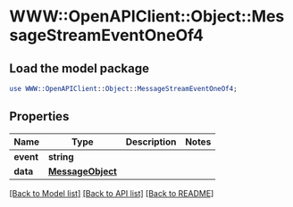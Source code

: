 # WWW::OpenAPIClient::Object::MessageStreamEventOneOf4

## Load the model package
```perl
use WWW::OpenAPIClient::Object::MessageStreamEventOneOf4;
```

## Properties
Name | Type | Description | Notes
------------ | ------------- | ------------- | -------------
**event** | **string** |  | 
**data** | [**MessageObject**](MessageObject.md) |  | 

[[Back to Model list]](../README.md#documentation-for-models) [[Back to API list]](../README.md#documentation-for-api-endpoints) [[Back to README]](../README.md)


